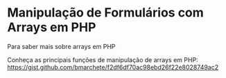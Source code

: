 # Manipulação de Formulários com Arrays em PHP

Para saber mais sobre arrays em PHP

Conheça as principais funções de manipulação de arrays em PHP:  
https://gist.github.com/bmarchete/f2df6df70ac98ebd26f22e8028749ac2